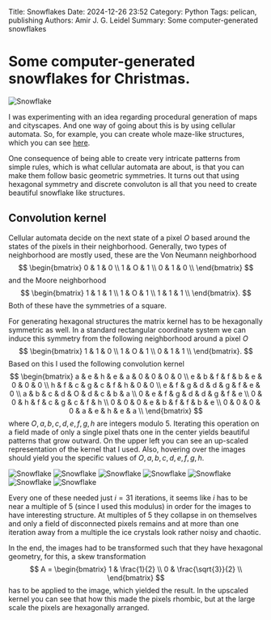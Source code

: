 Title: Snowflakes
Date: 2024-12-26 23:52
Category: Python
Tags: pelican, publishing
Authors: Amir J. G. Leidel
Summary: Some computer-generated snowflakes

# Some computer-generated snowflakes for Christmas.

![Snowflake](images/snowflake4_4_2_1_1_1_4_0_0.jpg '4,4,2,1,1,1,4,0,0')

I was experimenting with an idea regarding procedural generation of maps and cityscapes. And one way of going about this is by using cellular automata. So, for example, you can create whole maze-like structures, which you can see [here](https://conwaylife.com/wiki/OCA:Maze). 

One consequence of being able to create very intricate patterns from simple rules, which is what cellular automata are about, is that you can make them follow basic geometric symmetries. It turns out that using hexagonal symmetry and discrete convoluton is all that you need to create beautiful snowflake like structures.

## Convolution kernel

Cellular automata decide on the next state of a pixel $O$ based around the states of the pixels in their neighborhood. Generally, two types of neighborhood are mostly used, these are the Von Neumann neighborhood
$$
\begin{bmatrix}
0 & 1 & 0 \\
1 & O & 1 \\
0 & 1 & 0 \\
\end{bmatrix}
$$
and the Moore neighborhood
$$
\begin{bmatrix}
1 & 1 & 1 \\
1 & O & 1 \\
1 & 1 & 1 \\
\end{bmatrix}.
$$
Both of these have the symmetries of a square.

For generating hexagonal structures the matrix kernel has to be hexagonally symmetric as well. In a standard rectangular coordinate system we can induce this symmetry from the following neighborhood around a pixel $O$
$$
\begin{bmatrix}
1 & 1 & 0 \\
1 & O & 1 \\
0 & 1 & 1 \\
\end{bmatrix}.
$$
Based on this I used the following convolution kernel
$$ 
\begin{bmatrix}
a & e & h & e & a & 0 & 0 & 0 & 0 \\
e & b & f & f & b & e & 0 & 0 & 0 \\
h & f & c & g & c & f & h & 0 & 0 \\
e & f & g & d & d & g & f & e & 0 \\
a & b & c & d & O & d & c & b & a \\
0 & e & f & g & d & d & g & f & e \\
0 & 0 & h & f & c & g & c & f & h \\
0 & 0 & 0 & e & b & f & f & b & e \\
0 & 0 & 0 & 0 & a & e & h & e & a \\
\end{bmatrix}
$$
where $O,a,b,c,d,e,f,g,h$ are integers modulo 5. Iterating this operation on a field made of only a single pixel thats one in the center yields beautiful patterns that grow outward. On the upper left you can see an up-scaled representation of the kernel that I used. Also, hovering over the images should yield you the specific values of $O,a,b,c,d,e,f,g,h$.

![Snowflake](images/snowflake0_4_4_4_2_1_0_1_0.jpg '0,4,4,4,2,1,0,1,0')
![Snowflake](images/snowflake1_3_4_4_0_1_1_1_0.jpg '1,3,4,4,0,1,1,1,0')
![Snowflake](images/snowflake2_0_4_4_4_0_1_1_1.jpg '2,0,4,4,4,0,1,1,1')
![Snowflake](images/snowflake3_4_4_1_4_0_0_0_1.jpg '3,4,4,1,4,0,0,0,1')
![Snowflake](images/snowflake4_1_0_0_4_1_1_0_1.jpg '4,1,0,0,4,1,1,0,1')
![Snowflake](images/snowflake4_2_2_3_1_1_1_1_1.jpg '4,2,2,3,1,1,1,1,1')
![Snowflake](images/snowflake4_4_1_1_2_1_1_1_1.jpg '4,4,1,1,2,1,1,1,1')

Every one of these needed just $i = 31$ iterations, it seems like $i$ has to be near a multiple of 5 (since I used this modulus) in order for the images to have interesting structure. At multiples of 5 they collapse in on themselves and only a field of disconnected pixels remains and at more than one iteration away from a multiple the ice crystals look rather noisy and chaotic.

In the end, the images had to be transformed such that they have hexagonal geometry, for this, a skew transformation 
$$
A = \begin{bmatrix}
1 & \frac{1}{2} \\
0 & \frac{\sqrt{3}}{2} \\
\end{bmatrix}
$$
has to be applied to the image, which yielded the result. In the upscaled kernel you can see that how this made the pixels rhombic, but at the large scale the pixels are hexagonally arranged.
